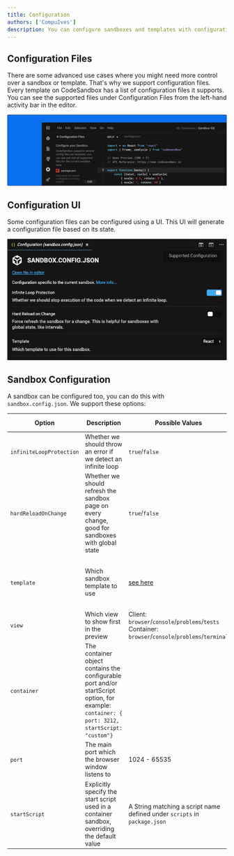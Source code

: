 ```yaml
---
title: Configuration
authors: ['CompuIves']
description: You can configure sandboxes and templates with configuration files.
---
```


## Configuration Files

There are some advanced use cases where you might need more control over a
sandbox or template. That's why we support configuration files. Every template
on CodeSandbox has a list of configuration files it supports. You can see the
supported files under Configuration Files from the left-hand activity bar in the
editor.

![Configurations File UI](./images/configuration.png)

## Configuration UI

Some configuration files can be configured using a UI. This UI will generate a
configuration file based on its state.

![Configurations File UI](./images/ui-configuration.png)

## Sandbox Configuration

A sandbox can be configured too, you can do this with `sandbox.config.json`. We
support these options:

| Option                   | Description                                                                                                                                   | Possible Values                                                                                                    | Default Value                                      |
| ------------------------ | --------------------------------------------------------------------------------------------------------------------------------------------- | ------------------------------------------------------------------------------------------------------------------ | -------------------------------------------------- |
| `infiniteLoopProtection` | Whether we should throw an error if we detect an infinite loop                                                                                | `true`/`false`                                                                                                     | `true`                                             |
| `hardReloadOnChange`     | Whether we should refresh the sandbox page on every change, good for sandboxes with global state                                              | `true`/`false`                                                                                                     | `false`                                            |
| `template`               | Which sandbox template to use                                                                                                                 | [see here](https://github.com/codesandbox-app/codesandbox-importers/blob/master/packages/types/index.d.ts#L30-L54) | smart detection, w/ fallback to `create-react-app` |
| `view`                   | Which view to show first in the preview                                                                                                       | Client: `browser`/`console`/`problems`/`tests`<br />Container: `browser`/`console`/`problems`/`terminal`           | `browser`                                          |
| `container`              | The container object contains the configurable port and/or startScript option, for example: `container: { port: 3212, startScript: "custom"}` |
| `port`                   | The main port which the browser window listens to                                                                                             | 1024 - 65535                                                                                                       | First opened port inside the container.            |
| `startScript`            | Explicitly specify the start script used in a container sandbox, overriding the default value                                                 | A String matching a script name defined under `scripts` in `package.json`                                          | `dev` / `develop` / `serve` / `start`              |
